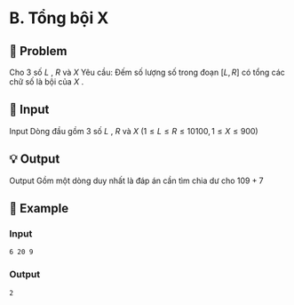 # B. Tổng bội X

## 📖 Problem

Cho
$3$
số
$L$
,
$R$
và
$X$
Yêu cầu:
Đếm số lượng số trong đoạn
$[L,R]$
có tổng các chữ số là bội của
$X$
.


## 🧩 Input

Input
Dòng đầu gồm
$3$
số
$L$
,
$R$
và
$X$
$(1 ≤L≤R≤ 10100, 1 ≤X≤ 900)$


## 💡 Output

Output
Gồm một dòng duy nhất là đáp án cần tìm chia dư cho
$109+ 7$


## 🧠 Example

### Input

```text
6 20 9
```

### Output

```text
2
```


